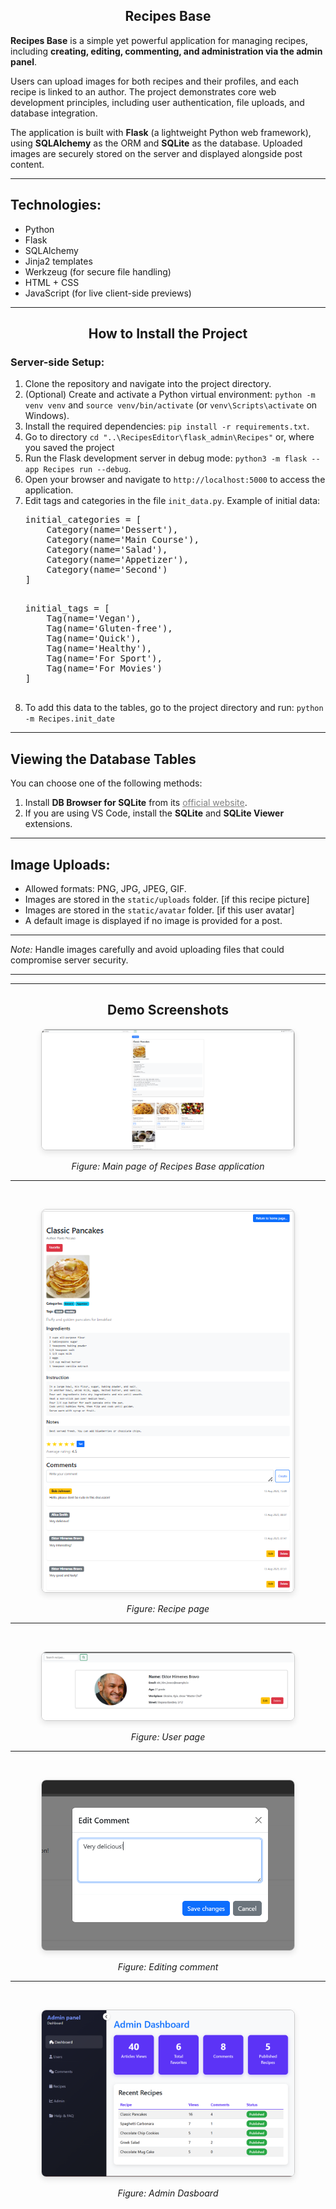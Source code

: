 <h2 style="text-align:center">Recipes Base</h2>
<p><strong>Recipes Base</strong> is a simple yet powerful application for managing recipes, including <strong>creating, editing, commenting, and administration via the admin panel</strong>.</p>

<p>Users can upload images for both recipes and their profiles, and each recipe is linked to an author. The project demonstrates core web development principles, including user authentication, file uploads, and database integration.</p>

<p>The application is built with <strong>Flask</strong> (a lightweight Python web framework), using <strong>SQLAlchemy</strong> as the ORM and <strong>SQLite</strong> as the database. Uploaded images are securely stored on the server and displayed alongside post content.</p>

<hr>

<h2>Technologies:</h2>
<ul>
    <li>Python</li>
    <li>Flask</li>
    <li>SQLAlchemy</li>
    <li>Jinja2 templates</li>
    <li>Werkzeug (for secure file handling)</li>
    <li>HTML + CSS</li>
    <li>JavaScript (for live client-side previews)</li>
</ul>

<hr>

<h2 style="text-align:center">How to Install the Project</h2>
<h3>Server-side Setup:</h3>
<ol>
  <li>Clone the repository and navigate into the project directory.</li>
  <li>(Optional) Create and activate a Python virtual environment:
    <code>python -m venv venv</code> and <code>source venv/bin/activate</code> (or <code>venv\Scripts\activate</code> on Windows).
  </li>
  <li>Install the required dependencies:
    <code>pip install -r requirements.txt</code>.
  </li>
  <li>Go to directory <code>cd "..\RecipesEditor\flask_admin\Recipes"</code> or, where you saved the project</li>
  <li>Run the Flask development server in debug mode:
    <code>python3 -m flask --app Recipes run --debug</code>.
  </li>
  <li>Open your browser and navigate to <code>http://localhost:5000</code> to access the application.</li>
  <li>Edit tags and categories in the file <code>init_data.py</code>. Example of initial data:<br>
  <pre>
initial_categories = [
    Category(name='Dessert'),
    Category(name='Main Course'),
    Category(name='Salad'),
    Category(name='Appetizer'),
    Category(name='Second')
]
  </pre>
  <pre>
initial_tags = [
    Tag(name='Vegan'),
    Tag(name='Gluten-free'),
    Tag(name='Quick'),
    Tag(name='Healthy'),
    Tag(name='For Sport'),
    Tag(name='For Movies')
]
  </pre>
  </li>
  <li>To add this data to the tables, go to the project directory and run:
    <code>python -m Recipes.init_date</code>
  </li>
</ol>

<hr>

<h2>Viewing the Database Tables</h2>
<p>You can choose one of the following methods:</p>
<ol>
  <li>Install <strong>DB Browser for SQLite</strong> from its <a href="https://sqlitebrowser.org/" target="_blank" style="color: grey;">official website</a>.</li>
  <li>If you are using VS Code, install the <strong>SQLite</strong> and <strong>SQLite Viewer</strong> extensions.</li>
</ol>

<hr>

<h2>Image Uploads:</h2>
<ul>
  <li>Allowed formats: PNG, JPG, JPEG, GIF.</li>
  <li>Images are stored in the <code>static/uploads</code> folder. [if this recipe picture]</li>
  <li>Images are stored in the <code>static/avatar</code> folder. [if this user avatar]</li>
  <li>A default image is displayed if no image is provided for a post.</li>
</ul>

<hr>
<p><em>Note:</em> Handle images carefully and avoid uploading files that could compromise server security.</p>
<hr>

<hr>

<h2 style="text-align:center">Demo Screenshots</h2>
<p style="text-align:center">
    <img src="flask_admin/demo_images/home.png" alt="Recipes Base Screenshot" style="max-width:80%; border:1px solid #ccc; border-radius:8px; box-shadow:0 4px 10px rgba(0,0,0,0.1);">
</p>
<p style="text-align:center"><em>Figure: Main page of Recipes Base application</em></p>

<hr>
<br>
<p style="text-align:center">
    <img src="flask_admin/demo_images/recipe.png" alt="Recipes Base Screenshot" style="max-width:80%; border:1px solid #ccc; border-radius:8px; box-shadow:0 4px 10px rgba(0,0,0,0.1);">
</p>
<p style="text-align:center"><em>Figure: Recipe page</em></p>

<hr>
<br>
<p style="text-align:center">
    <img src="flask_admin/demo_images/user.png" alt="Recipes Base Screenshot" style="max-width:80%; border:1px solid #ccc; border-radius:8px; box-shadow:0 4px 10px rgba(0,0,0,0.1);">
</p>
<p style="text-align:center"><em>Figure: User page</em></p>

<hr>
<br>
<p style="text-align:center">
    <img src="flask_admin/demo_images/edit_comment.png" alt="Recipes Base Screenshot" style="max-width:80%; border:1px solid #ccc; border-radius:8px; box-shadow:0 4px 10px rgba(0,0,0,0.1);">
</p>
<p style="text-align:center"><em>Figure: Editing comment</em></p>

<hr>
<br>
<p style="text-align:center">
    <img src="flask_admin/demo_images/admin_dashboard.png" alt="Recipes Base Screenshot" style="max-width:80%; border:1px solid #ccc; border-radius:8px; box-shadow:0 4px 10px rgba(0,0,0,0.1);">
</p>
<p style="text-align:center"><em>Figure: Admin Dasboard</em></p>

